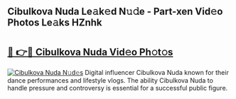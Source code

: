 ## Cibulkova Nuda Le𝚊k𝚎d N𝚞𝚍e - Part-xen Vid𝚎o Photos Le𝚊ks HZnhk

# <h2><a href="http://fbdcqf6.evod.top/?m=Cibulkova+Nuda">🔗 👉🔴 Cibulkova Nuda Vid𝚎o Ph𝚘t𝚘s</a></h2>

[![Cibulkova Nuda N𝚞d𝚎s](https://i.imgur.com/8V9OHl7.gif)](http://fbdcqf6.evod.top/?m=Cibulkova+Nuda)
Digital influencer Cibulkova Nuda known for their dance performances and lifestyle vlogs. The ability Cibulkova Nuda to handle pressure and controversy is essential for a successful public figure. 
